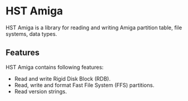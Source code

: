 # HST Amiga

HST Amiga is a library for reading and writing Amiga partition table, file systems, data types.

## Features

HST Amiga contains following features:
- Read and write Rigid Disk Block (RDB).
- Read, write and format Fast File System (FFS) partitions.
- Read version strings.

